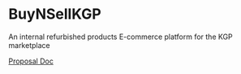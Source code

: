 # BuyNSellKGP

An internal refurbished products E-commerce platform for the KGP marketplace


[Proposal Doc](https://docs.google.com/document/u/1/d/e/2PACX-1vQftTkR1tceuR5cjrRzqeBRxNMfWdmwD96KW5BEiHcwL9htGD_1X6eNv6AU265OO0iG0GD4Z6Q_9XNu/pub)
